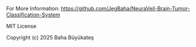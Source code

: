 For More Information: https://github.com/JegBaha/NeuraVeil-Brain-Tumor-Classification-System


MIT License

Copyright (c) 2025 Baha Büyükateş
